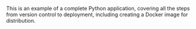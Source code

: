 This is an example of a complete Python application, covering all the steps from version control to deployment, including creating a Docker image for distribution.
